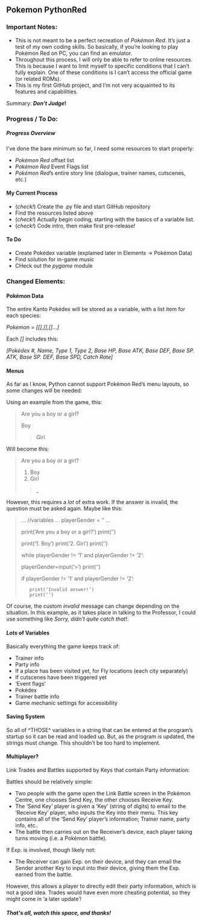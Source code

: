 ## Pokemon PythonRed

### Important Notes:

* This is not meant to be a perfect recreation of _Pokémon Red_. It’s just a test of my own coding skills. So basically, if you’re looking to play Pokémon Red on PC, you can find an emulator.
* Throughout this process, I will only be able to refer to online resources. This is because I want to limit myself to specific conditions that I can’t fully explain. One of these conditions is I can’t access the official game (or related ROMs).
* This is my first GitHub project, and I’m not very acquainted to its features and capabilities.

Summary: **_Don’t Judge_!**

### Progress / To Do:

##### Progress Overview
I've done the bare minimum so far, I need some resources to start properly:

* _Pokémon Red_ offset list
* _Pokémon Red_ Event Flags list
* _Pokémon Red_’s entire story line (dialogue, trainer names, cutscenes, etc.)

#### My Current Process
* (_check!_) Create the .py file and start GitHub repository
* Find the resources listed above
* (_check!_) Actually begin coding, starting with the basics of a variable list.
* (_check!_) Code intro, then make first pre-release!

#### To Do
* Create Pokédex variable (explained later in Elements -> Pokémon Data)
* Find solution for in-game music
* CHeck out the _pygame_ module

### Changed Elements:

#### Pokémon Data
The entire Kanto Pokédex will be stored as a variable, with a list item for each species:

_Pokemon = [[],[],[]...]_

Each _[]_ includes this:

_[Pokédex #, Name, Type 1, Type 2, Base HP, Base ATK, Base DEF, Base SP. ATK, Base SP. DEF, Base SPD, Catch Rate]_

#### Menus
As far as I know, Python cannot support Pokémon Red’s menu layouts, so some changes will be needed:

Using an example from the game, this:

> Are you a boy or a girl?
> 
>  Boy
> >Girl

Will become this:

> Are you a boy or a girl?
> 
> 1. Boy
> 2. Girl
> 
> >_

However, this requires a _lot_ of extra work. If the answer is invalid, the question must be asked again. Maybe like this:

> ...
> //variables
> ...
> playerGender = ‘’
> ...
> 
> print(‘Are you a boy or a girl?’)
> print(‘’)
> 
> print(‘1. Boy’)
> print(‘2. Girl’)
> print(‘’)
> 
> while playerGender != ‘1’ and playerGender != ‘2’:
>
>    playerGender=input(‘>’)
>    print(‘’)
>
>    if playerGender != ‘1’ and playerGender != ‘2’:
>
>        print(‘Invalid answer!’)
>        print(‘’)

Of course, the custom _invalid_ message can change depending on the situation. In this example, as it takes place in talking to the Professor, I could use something like _Sorry, didn’t quite catch that!_.

#### _Lots_ of Variables
Basically everything the game keeps track of:
* Trainer info
* Party info
* If a place has been visited yet, for Fly locations (each city separately)
* If cutscenes have been triggered yet
* ‘Event flags’
* Pokédex
* Trainer battle info
* Game mechanic settings for accessibility

#### Saving System
So all of ^THOSE^ variables in a string that can be entered at the program’s startup so it can be read and loaded up. But, as the program is updated, the strings must change. This shouldn’t be too hard to implement.

#### Multiplayer?
Link Trades and Battles supported by Keys that contain Party information:

Battles should be relatively simple:
* Two people with the game open the Link Battle screen in the Pokémon Centre, one chooses Send Key, the other chooses Receive Key.
* The ‘Send Key’ player is given a ‘Key’ (string of digits) to email to the ‘Receive Key’ player, who inputs the Key into their menu. This key contains all of the ‘Send Key’ player’s information; Trainer name, party info, etc..
* The battle then carries out on the Receiver’s device, each player taking turns moving (i.e. a Pokémon battle).

If Exp. is involved, though likely not:
* The Receiver can gain Exp. on their device, and they can email the Sender another Key to input into their device, giving them the Exp. earned from the battle.

However, this allows a player to directly edit their party information, which is not a good idea. Trades would have even more cheating potential, so they might come in ‘a later update’!

#### _That's all, watch this space, and thanks!_
